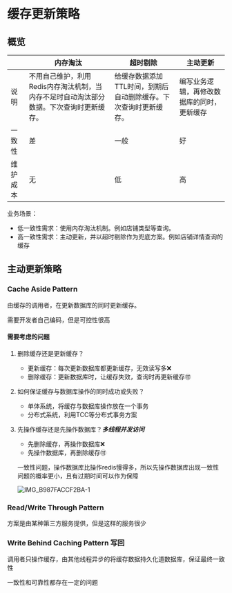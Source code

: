 # 缓存更新策略





## 概览

|          | 内存淘汰                                                     | 超时剔除                                                     | 主动更新                                   |
| -------- | ------------------------------------------------------------ | ------------------------------------------------------------ | ------------------------------------------ |
| 说明     | 不用自己维护，利用Redis内存淘汰机制，当内存不足时自动淘汰部分数据。下次查询时更新缓存。 | 给缓存数据添加TTL时间，到期后自动删除缓存。下次查询时更新缓存。 | 编写业务逻辑，再修改数据库的同时，更新缓存 |
| 一致性   | 差                                                           | 一般                                                         | 好                                         |
| 维护成本 | 无                                                           | 低                                                           | 高                                         |



业务场景：

- 低一致性需求：使用内存淘汰机制。例如店铺类型等查询。
- 高一致性需求：主动更新，并以超时剔除作为兜底方案。例如店铺详情查询的缓存





## 主动更新策略

### Cache Aside Pattern

由缓存的调用者，在更新数据库的同时更新缓存。

需要开发者自己编码，但是可控性很高



#### 需要考虑的问题

1. 删除缓存还是更新缓存？

   - 更新缓存：每次更新数据库都更新缓存，无效读写多❌
   - 删除缓存：更新数据库时，让缓存失效，查询时再更新缓存:accept:

2. 如何保证缓存与数据库操作的同时成功或失败？

   - 单体系统，将缓存与数据库操作放在一个事务
   - 分布式系统，利用TCC等分布式事务方案

3. 先操作缓存还是先操作数据库？***多线程并发访问***

   - 先删除缓存，再操作数据库❌
   - 先操作数据库，再删除缓存:accept:

   一致性问题，操作数据库比操作redis慢得多，所以先操作数据库出现一致性问题的概率更小，且有过期时间可以作为保障

   ![IMG_B987FACCF2BA-1](https://xingqiu-tuchuang-1256524210.cos.ap-shanghai.myqcloud.com/3978/IMG_B987FACCF2BA-1.jpeg)





### Read/Write Through Pattern

方案是由某种第三方服务提供，但是这样的服务很少



### Write Behind Caching Pattern 写回

调用者只操作缓存，由其他线程异步的将缓存数据持久化道数据库，保证最终一致性

一致性和可靠性都存在一定的问题



